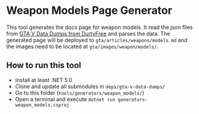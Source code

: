 # Weapon Models Page Generator
This tool generates the docs page for weapon models. It read the json files from [GTA V Data Dumps from DurtyFree](https://github.com/DurtyFree/gta-v-data-dumps) and parses the data. The generated page will be deployed to `gta/articles/weapons/models.md` and the images need to be located at `gta/images/weapon/models/`.

## How to run this tool
- Install at least .NET 5.0
- Clone and update all submodules in `deps/gta-v-data-dumps/`
- Go to this folder (`tools/generators/weapon_models/`)
- Open a terminal and execute `dotnet run generators-weapon_models.csproj`
